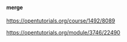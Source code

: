 #### merge
https://opentutorials.org/course/1492/8089


https://opentutorials.org/module/3746/22490
